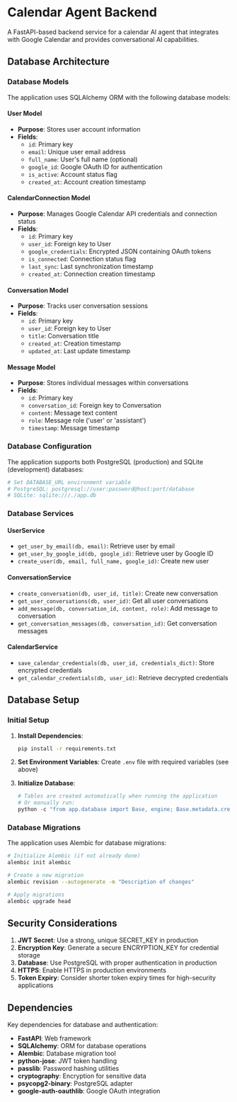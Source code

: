 # Calendar Agent Backend

A FastAPI-based backend service for a calendar AI agent that integrates with Google Calendar and provides conversational AI capabilities.

## Database Architecture

### Database Models

The application uses SQLAlchemy ORM with the following database models:

#### User Model
- **Purpose**: Stores user account information
- **Fields**:
  - `id`: Primary key
  - `email`: Unique user email address
  - `full_name`: User's full name (optional)
  - `google_id`: Google OAuth ID for authentication
  - `is_active`: Account status flag
  - `created_at`: Account creation timestamp

#### CalendarConnection Model
- **Purpose**: Manages Google Calendar API credentials and connection status
- **Fields**:
  - `id`: Primary key
  - `user_id`: Foreign key to User
  - `google_credentials`: Encrypted JSON containing OAuth tokens
  - `is_connected`: Connection status flag
  - `last_sync`: Last synchronization timestamp
  - `created_at`: Connection creation timestamp

#### Conversation Model
- **Purpose**: Tracks user conversation sessions
- **Fields**:
  - `id`: Primary key
  - `user_id`: Foreign key to User
  - `title`: Conversation title
  - `created_at`: Creation timestamp
  - `updated_at`: Last update timestamp

#### Message Model
- **Purpose**: Stores individual messages within conversations
- **Fields**:
  - `id`: Primary key
  - `conversation_id`: Foreign key to Conversation
  - `content`: Message text content
  - `role`: Message role ('user' or 'assistant')
  - `timestamp`: Message timestamp

### Database Configuration

The application supports both PostgreSQL (production) and SQLite (development) databases:

```python
# Set DATABASE_URL environment variable
# PostgreSQL: postgresql://user:password@host:port/database
# SQLite: sqlite:///./app.db
```

### Database Services

#### UserService
- `get_user_by_email(db, email)`: Retrieve user by email
- `get_user_by_google_id(db, google_id)`: Retrieve user by Google ID
- `create_user(db, email, full_name, google_id)`: Create new user

#### ConversationService
- `create_conversation(db, user_id, title)`: Create new conversation
- `get_user_conversations(db, user_id)`: Get all user conversations
- `add_message(db, conversation_id, content, role)`: Add message to conversation
- `get_conversation_messages(db, conversation_id)`: Get conversation messages

#### CalendarService
- `save_calendar_credentials(db, user_id, credentials_dict)`: Store encrypted credentials
- `get_calendar_credentials(db, user_id)`: Retrieve decrypted credentials

<!-- ## Authentication System

### JWT Token Authentication

The application uses JWT (JSON Web Tokens) for authentication with the following configuration:

- **Algorithm**: HS256
- **Token Expiry**: 30 minutes (configurable)
- **Security**: HTTPBearer token scheme

### Authentication Flow

1. **Token Creation**: 
   ```python
   AuthService.create_access_token(data, expires_delta)
   ```

2. **Token Verification**:
   ```python
   AuthService.verify_token(token)
   ```

3. **User Authentication Dependency**:
   ```python
   get_current_user(credentials, db)
   ```

### Google OAuth Integration

The application integrates with Google OAuth for user authentication:

- **Scopes**: `https://www.googleapis.com/auth/calendar`
- **Redirect URI**: `http://localhost:8000/auth/callback`
- **Required Environment Variables**:
  - `GOOGLE_CLIENT_ID`
  - `GOOGLE_CLIENT_SECRET`

### Security Features

#### Credential Encryption
Google Calendar credentials are encrypted before storage using Fernet symmetric encryption:

```python
# Credentials are encrypted with ENCRYPTION_KEY
cipher_suite = Fernet(ENCRYPTION_KEY)
encrypted_credentials = cipher_suite.encrypt(credentials_json.encode())
```

#### Required Environment Variables

Create a `.env` file with the following variables:

```env
# Database
DATABASE_URL=postgresql://user:password@localhost:5432/calendar_agent
# or for development: sqlite:///./app.db

# JWT Security
SECRET_KEY=your-secret-key-change-this-in-production

# Google OAuth
GOOGLE_CLIENT_ID=your-google-client-id
GOOGLE_CLIENT_SECRET=your-google-client-secret

# Encryption
ENCRYPTION_KEY=your-fernet-encryption-key

# Azure AI (if using)
AZURE_AI_API_KEY=your-azure-ai-key
AZURE_AI_O4_ENDPOINT=your-azure-endpoint
AZURE_API_VERSION=your-api-version
``` -->

## Database Setup

### Initial Setup

1. **Install Dependencies**:
   ```bash
   pip install -r requirements.txt
   ```

2. **Set Environment Variables**:
   Create `.env` file with required variables (see above)

3. **Initialize Database**:
   ```python
   # Tables are created automatically when running the application
   # Or manually run:
   python -c "from app.database import Base, engine; Base.metadata.create_all(bind=engine)"
   ```

### Database Migrations

The application uses Alembic for database migrations:

```bash
# Initialize Alembic (if not already done)
alembic init alembic

# Create a new migration
alembic revision --autogenerate -m "Description of changes"

# Apply migrations
alembic upgrade head
```

## Security Considerations

1. **JWT Secret**: Use a strong, unique SECRET_KEY in production
2. **Encryption Key**: Generate a secure ENCRYPTION_KEY for credential storage
3. **Database**: Use PostgreSQL with proper authentication in production
4. **HTTPS**: Enable HTTPS in production environments
5. **Token Expiry**: Consider shorter token expiry times for high-security applications

## Dependencies

Key dependencies for database and authentication:

- **FastAPI**: Web framework
- **SQLAlchemy**: ORM for database operations
- **Alembic**: Database migration tool
- **python-jose**: JWT token handling
- **passlib**: Password hashing utilities
- **cryptography**: Encryption for sensitive data
- **psycopg2-binary**: PostgreSQL adapter
- **google-auth-oauthlib**: Google OAuth integration